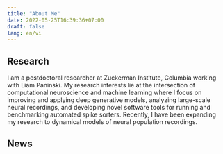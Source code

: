 ```yaml
---
title: "About Me"
date: 2022-05-25T16:39:36+07:00
draft: false   
lang: en/vi
---
```


## Research

I am a postdoctoral researcher at Zuckerman Institute, Columbia working with Liam Paninski. My research interests lie at the intersection of computational neuroscience and machine learning where I focus on improving and applying deep generative models, analyzing large-scale neural recordings, and developing novel software tools for running and benchmarking automated spike sorters. Recently, I have been expanding my research to dynamical models of neural population recordings.

## News

